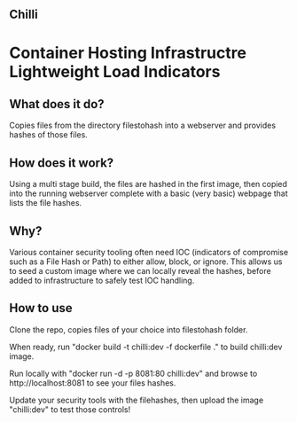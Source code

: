Chilli 
-------
Container Hosting Infrastructre Lightweight Load Indicators  
===========================================================

What does it do?
--
Copies files from the directory filestohash into a webserver and provides hashes of those files. 

How does it work?
--
Using a multi stage build, the files are hashed in the first image, then copied into the running webserver complete with a basic (very basic) webpage that lists the file hashes. 

Why?
--
Various container security tooling often need IOC (indicators of compromise such as a File Hash or Path) to either allow, block, or ignore. This allows us to seed a custom image where we can locally reveal the hashes, before added to infrastructure to safely test IOC handling.

How to use
--
Clone the repo, copies files of your choice into filestohash folder.

When ready, run "docker build -t chilli:dev -f dockerfile ." to build chilli:dev image. 

Run locally with "docker run -d -p 8081:80 chilli:dev" and browse to http://localhost:8081 to see your files hashes. 

Update your security tools with the filehashes, then upload the image "chilli:dev" to test those controls! 

